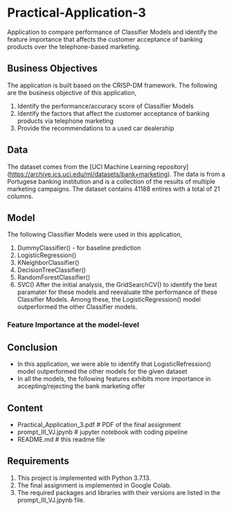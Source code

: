 # Practical-Application-3
Application to compare performance of Classifier Models and identify the feature importance that affects the customer acceptance of banking products over the telephone-based marketing.

## Business Objectives
The application is built based on the CRISP-DM framework. The following are the business objective of this application,
1. Identify the performance/accuracy score of Classifier Models
2. Identify the factors that affect the customer acceptance of banking products via telephone marketing
3. Provide the recommendations to a used car dealership

## Data
The dataset comes from the [UCI Machine Learning repository] (https://archive.ics.uci.edu/ml/datasets/bank+marketing). The data is from a Portugese banking institution and is a collection of the results of multiple marketing campaigns. The dataset contains 41188 entires with a total of 21 columns.

## Model
The following Classifier Models were used in this application,
1. DummyClassifier() - for baseline prediction
2. LogisticRegression()
3. KNeighborClassifier()
4. DecisionTreeClassifier()
5. RandomForestClassifier()
6. SVC()
After the initial analysis, the GridSearchCV() to identify the best paramater for these models and reevaluate tthe performance of these Classifier Models. Among these, the LogisticRegression() model outperformed the other Classifier models.

### Feature Importance at the model-level

## Conclusion
* In this application, we were able to identify that LogisticRefression() model outperformed the other models for the given dataset
* In all the models, the following features exhibits more importance in accepting/rejecting the bank marketing offer

## Content
* Practical_Application_3.pdf          # PDF of the final assignment
* prompt_III_VJ.jpynb                  # jupyter notebook with coding pipeline
* README.md                            # this readme file

## Requirements
1. This project is implemented with Python 3.7.13.
2. The final assignment is implemented in Google Colab.
3. The required packages and libraries with their versions are listed in the prompt_III_VJ.jpynb file.
